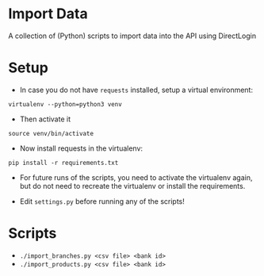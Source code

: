 # Import Data

A collection of (Python) scripts to import data into the API using DirectLogin



# Setup

- In case you do not have `requests` installed, setup a virtual environment:

`virtualenv --python=python3 venv`

- Then activate it

`source venv/bin/activate`

- Now install requests in the virtualenv:

`pip install -r requirements.txt`

- For future runs of the scripts, you need to activate the virtualenv again, but do not need to recreate the virtualenv or install the requirements.

- Edit `settings.py` before running any of the scripts!



# Scripts

- `./import_branches.py <csv file> <bank id>`
- `./import_products.py <csv file> <bank id>`
